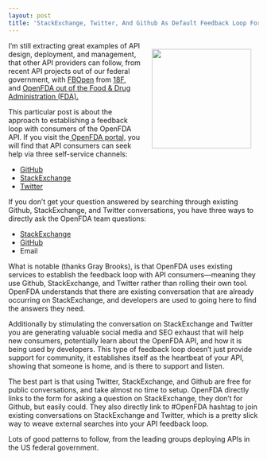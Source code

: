 ```yaml
---
layout: post
title: 'StackExchange, Twitter, And Github As Default Feedback Loop For APIs'
---
```

<p><img style="padding: 15px;" src="https://s3.amazonaws.com/kinlane-productions/bw-icons/bw-recycling.jpg" alt="" width="200" align="right" /></p>
<p>I&rsquo;m still extracting great examples of API design, deployment, and management, that other API providers can follow, from recent API projects out of our federal government, with <a href="http://apievangelist.com/2014/04/08/18f-shows-what-is-possible-in-government-with-fbopen-api/">FBOpen</a>&nbsp;from&nbsp;<a href="https://18f.gsa.gov/">18F</a>, and&nbsp;<a href="http://apievangelist.com/2014/06/04/another-strong-api-implementation-in-federal-government-with-openfda/">OpenFDA out of the Food &amp; Drug Administration (FDA).</a></p>
<p>This particular post is about the approach to establishing a feedback loop with consumers of the OpenFDA API. If you visit the<a href="https://open.fda.gov/"> OpenFDA portal,</a>&nbsp;you will find that API consumers can seek help via three self-service channels:</p>
<ul class="mainlist">
<li><a href="https://github.com/FDA">GitHub</a></li>
<li><a href="http://opendata.stackexchange.com/search?q=openFDA">StackExchange</a></li>
<li><a href="https://twitter.com/search?q=%23openfda">Twitter</a></li>
</ul>
<p>If you don&rsquo;t get your question answered by searching through existing Github, StackExchange, and Twitter conversations, you have three ways to directly ask the OpenFDA team questions:</p>
<ul class="mainlist">
<li><a href="https://opendata.stackexchange.com/questions/ask?tags=openFDA">StackExchange</a></li>
<li><a href="https://github.com/FDA">GitHub</a></li>
<li>Email</li>
</ul>
<p>What is notable (thanks Gray Brooks), is that OpenFDA uses existing services to establish the feedback loop with API consumers&mdash;meaning they use Github, StackExchange, and Twitter rather than rolling their own tool. OpenFDA understands that there are existing conversation that are already occurring on StackExchange, and developers are used to going here to find the answers they need.</p>
<p>Additionally by stimulating the conversation on StackExchange and Twitter you are generating valuable social media and SEO exhaust that will help new consumers, potentially learn about the OpenFDA API, and how it is being used by developers.  This type of feedback loop doesn&rsquo;t just provide support for community, it establishes itself as the heartbeat of your API, showing that someone is home, and is there to support and listen.</p>
<p>The best part is that using Twitter, StackExchange, and Github are free for public conversations, and take almost no time to setup. OpenFDA directly links to the form for asking a question on StackExchange, they don&rsquo;t for Github, but easily could. They also directly link to #OpenFDA hashtag to join existing conversations on StackExchange and Twitter, which is a pretty slick way to weave external searches into your API feedback loop.</p>
<p>Lots of good patterns to follow, from the leading groups deploying APIs in the US federal government.</p>